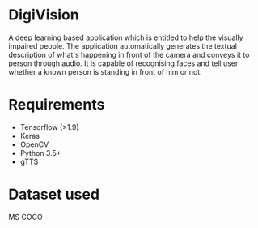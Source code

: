 # DigiVision
A deep learning based application which is entitled to help the visually impaired people. The application automatically generates the textual description of what's happening in front of the camera and conveys it to person through audio. It is capable of recognising faces and tell user whether a known person is standing in front of him or not.

# Requirements
* Tensorflow (>1.9)
* Keras
* OpenCV
* Python 3.5+
* gTTS

# Dataset used
MS COCO
